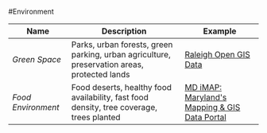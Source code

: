 #Environment

| Name | Description | Example |
| --- | --- | --- |
| *Green Space* | Parks, urban forests, green parking, urban agriculture, preservation areas, protected lands | [Raleigh Open GIS Data](http://data.ral.opendata.arcgis.com/datasets?q=environmental&sort_by=relevance) |
| *Food Environment* | Food deserts, healthy food availability, fast food density, tree coverage, trees planted | [MD iMAP: Maryland's Mapping & GIS Data Portal](http://data.imap.maryland.gov/datasets?q=Environment) |

